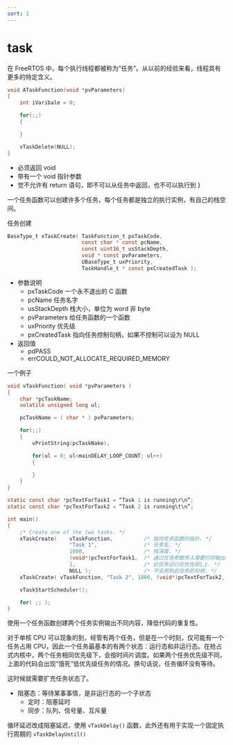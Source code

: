 ```yaml
---
sort: 1
---
```

# task

在 FreeRTOS 中，每个执行线程都被称为”任务”。从以前的经验来看，线程具有
更多的特定含义。


```c
void ATaskFunction(void *pvParameters)
{
    int iVaribale = 0;

    for(;;)
    {

    }

    vTaskDelete(NULL);
}
```
- 必须返回 void
- 带有一个 void 指针参数
- 觉不允许有 return 语句，即不可以从任务中返回，也不可以执行到 }

一个任务函数可以创建许多个任务，每个任务都是独立的执行实例，有自己的栈空间。


任务创建
```c
BaseType_t xTaskCreate(	TaskFunction_t pxTaskCode,
                        const char * const pcName,
                        const uint16_t usStackDepth,
                        void * const pvParameters,
                        UBaseType_t uxPriority,
                        TaskHandle_t * const pxCreatedTask );
```
- 参数说明
  - pxTaskCode 一个永不退出的 C 函数
  - pcName 任务名字
  - usStackDepth 栈大小，单位为 word 非 byte
  - pvParameters 给任务函数的一个函数
  - uxPriority 优先级
  - pxCreatedTask 指向任务控制句柄，如果不控制可以设为 NULL
- 返回值
  - pdPASS
  - errCOULD_NOT_ALLOCATE_REQUIRED_MEMORY


一个例子

```c
void vTaskFunction( void *pvParameters )
{
    char *pcTaskName;
    volatile unsigned long ul;   

    pcTaskName = ( char * ) pvParameters;

    for(;;)
    {
        vPrintString(pcTaskNake);

        for(ul = 0; ul<mainDELAY_LOOP_COUNT; ul++)
        {

        }
    }
}

static const char *pcTextForTask1 = “Task 1 is running\r\n”;
static const char *pcTextForTask2 = “Task 2 is running\t\n”;

int main()
{
    /* Create one of the two tasks. */
    xTaskCreate(    vTaskFunction,          /* 指向任务函数的指针. */
                    "Task 1",               /* 任务名. */
                    1000,                   /* 栈深度. */
                    (void*)pcTextForTask1,  /* 通过任务参数传入需要打印输出的文本. */
                    1,                      /* 此任务运行在优先级1上. */
                    NULL );                 /* 不会用到此任务的句柄. */   
    xTaskCreate( vTaskFunction, "Task 2", 1000, (void*)pcTextForTask2, 1, NULL );

    vTaskStartScheduler();

    for( ;; );
}
```

使用一个任务函数创建两个任务实例输出不同内容，降低代码的重复性。

对于单核 CPU 可以现象的到，经管有两个任务，但是在一个时刻，仅可能有一个任务占用 CPU，因此一个任务最基本的有两个状态：运行态和非运行态。在抢占式内核中，两个任务相同优先级下，会按时间片调度。如果两个任务优先级不同，上面的代码会出现“饿死”低优先级任务的情况。换句话说，任务循环没有等待。

这时候就需要扩充任务状态了。
- 阻塞态：等待某事事情，是非运行态的一个子状态
  - 定时：阻塞延时
  - 同步：队列、信号量、互斥量

循环延迟改成阻塞延迟，使用 `vTaskDelay()` 函数，此外还有用于实现一个固定执行周期的 `vTaskDelayUntil()`




